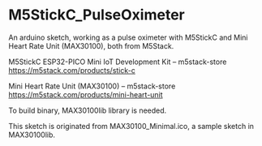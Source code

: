 # M5StickC_PulseOximeter

An arduino sketch, working as a pulse oximeter with M5StickC and 
Mini Heart Rate Unit (MAX30100), both from M5Stack.

M5StickC ESP32-PICO Mini IoT Development Kit – m5stack-store
https://m5stack.com/products/stick-c

Mini Heart Rate Unit (MAX30100) – m5stack-store
https://m5stack.com/products/mini-heart-unit

To build binary, MAX30100lib library is needed.

This sketch is originated from MAX30100_Minimal.ico, a sample sketch
in MAX30100lib.
